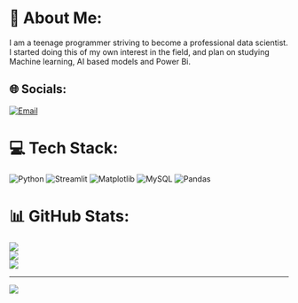 # 💫 About Me:
I am a teenage programmer striving to become a professional data scientist. <br>I started doing this of my own interest in the field, and plan on studying <br>Machine learning, AI based models and Power Bi.



## 🌐 Socials:
<a href="https://mail.google.com/mail/?view=cm&fs=1&to=ma4375936@gmail.com" target="_blank" rel="noopener noreferrer">
  <img src="https://img.shields.io/badge/Email-D14836?logo=gmail&logoColor=white" alt="Email" />
</a>


# 💻 Tech Stack:
![Python](https://img.shields.io/badge/python-3670A0?style=for-the-badge&logo=python&logoColor=ffdd54) ![Streamlit](https://img.shields.io/badge/Streamlit-%23FE4B4B.svg?style=for-the-badge&logo=streamlit&logoColor=white) ![Matplotlib](https://img.shields.io/badge/Matplotlib-%23ffffff.svg?style=for-the-badge&logo=Matplotlib&logoColor=black) ![MySQL](https://img.shields.io/badge/mysql-4479A1.svg?style=for-the-badge&logo=mysql&logoColor=white) ![Pandas](https://img.shields.io/badge/pandas-%23150458.svg?style=for-the-badge&logo=pandas&logoColor=white)
# 📊 GitHub Stats:
![](https://github-readme-stats.vercel.app/api?username=ammarr12&theme=dark&hide_border=false&include_all_commits=true&count_private=false)<br/>
![](https://nirzak-streak-stats.vercel.app/?user=ammarr12&theme=dark&hide_border=false)<br/>
![](https://github-readme-stats.vercel.app/api/top-langs/?username=ammarr12&theme=dark&hide_border=false&include_all_commits=true&count_private=false&layout=compact)

---
[![](https://visitcount.itsvg.in/api?id=ammarr12&icon=0&color=0)](https://visitcount.itsvg.in)


